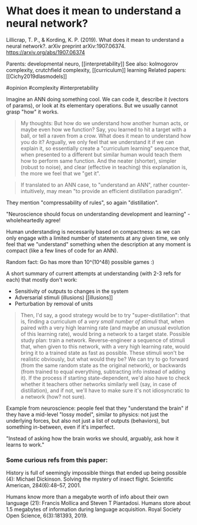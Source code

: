 # What does it mean to understand a neural network?

Lillicrap, T. P., & Kording, K. P. (2019). What does it mean to understand a neural network?. arXiv preprint arXiv:1907.06374.
https://arxiv.org/abs/1907.06374

Parents: developmental neuro, [[interpretability]]
See also: kolmogorov complexity, crutchfield complexity, [[curriculum]] learning
Related papers: [[Cichy2019dlasmodels]]

#opinion #complexity #interpretability


Imagine an ANN doing something cool. We can code it, describe it (vectors of params), or look at its elementary operations. But we usually cannot grasp "how" it works.

> My thoughts: But how do we understand how another human acts, or maybe even how we function? Say, you learned to hit a target with a ball, or tell a raven from a crow. What does it mean to understand how you do it? Argually, we only feel that we understand it if we can explain it, so essentially create a "curriculum learning" sequence that, when presented to a different but similar human would teach them how to perform same function. And the neater (shorter), simpler (robust to noise), and clear (effective in teaching) this explanation is, the more we feel that we "get it".

> If translated to an ANN case, to "understand an ANN", rather counter-intuitively, may mean "to provide an efficient distillation paradigm".

They mention "compressability of rules", so again "distillation".

"Neuroscience should focus on understanding development and learning" - wholeheartedly agree!

Human understanding is necessarily based on compactness: as we can only engage with a limited number of statements at any given time, we only feel that we "understand" something when the description at any moment is compact (like a few lines of code for an ANN).

Random fact: Go has more than 10^(10^48) possible games :)

A short summary of current attempts at understanding (with 2-3 refs for each) that mostly don't work:
* Sensitivity of outputs to changes in the system
* Adversarial stimuli (illusions) [[illusions]]
* Perturbation by removal of units

> Then, I'd say, a good strategy would be to try "super-distillation": that is, finding a curriculum of a _very small number of stimuli_ that, when paired with a very high learning rate (and maybe an unusual evolution of this learning rate), would bring a network to a target state. Possible study plan: train a network. Reverse-engineer a sequence of stimuli that, when given to this network, with a very high learning rate, would bring it to a trained state as fast as possible. These stimuli won't be realistic obviously, but what would they be? We can try to go forward (from the same random state as the original network), or backwards (from trained to equal everything, subtracting info instead of adding it). If the process if starting state-dependent, we'd also have to check whether it teachers other networks similarly well (say, in case of distillation), and if not, we'll have to make sure it's not idiosyncratic to a network (how? not sure).

Example from neuroscience: people feel that they "understand the brain" if they have a mid-level "lossy model", similar to physics: not just the underlying forces, but also not just a list of outputs (behaviors), but something in-between, even if it's imperfect.

"Instead of asking how the brain works we should, arguably, ask how it learns to work."

### Some curious refs from this paper:

History is full of seemingly impossible things that ended up being possible (4):
Michael Dickinson. Solving the mystery of insect flight. Scientific American, 284(6):48–57, 2001.

Humans know more than a megabyte worth of info about their own language (21):
Francis Mollica and Steven T Piantadosi. Humans store about 1.5 megabytes of information during language acquisition. Royal Society Open Science, 6(3):181393, 2019.